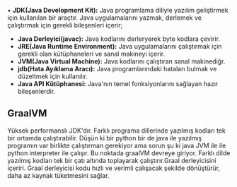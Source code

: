 • **JDK(Java Development Kit):** Java programlama diliyle yazılım geliştirmek için kullanılan bir araçtır. Java uygulamalarını yazmak, derlemek ve çalıştırmak için gerekli bileşenleri içerir;
- **Java Derleyici(javac):** Java kodlarını derleryerek byte kodlara çevirir.
- **JRE(Java Runtime Environment):** Java uygulamalarını çalıştırmak için gerekli olan kütüphaneleri ve sanal makineyi içerir.
- **JVM(Java Virtual Machine):** Java kodlarını çalıştıran sanal makinediğr.
- **jdb(Hata Ayıklama Aracı):** Java programlarındaki hataları bulmak ve düzeltmek için kullanılır.
- **Java API Kütüphanesi:** Java'nın temel fonksiyonlarını sağlayan hazır bileşenlerdir.  

## GraalVM
Yüksek performanslı JDK'dır. Farklı programa dillerinde yazılmış kodları tek bir ortamda çalıştırabilir. Düşün ki bir python bir de java ile yazılmış programın var birlikte çalıştırman gerekiyor ama sorun şu ki java JVM ile ile python interpreter ile çalışır. Bu noktada graalVM devreye giriyor. Farklı dilde yazılmış kodları tek bir çatı altında toplayarak çalıştırır.Graal derleyicisini içeriri. Graal derleyicisi kodu hızlı ve verimli çalışacak şekilde dönüştürür, daha az kaynak tüketmesini sağlar.  
